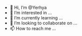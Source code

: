 - 👋 Hi, I’m @Yerhya
- 👀 I’m interested in ...
- 🌱 I’m currently learning ...
- 💞️ I’m looking to collaborate on ...
- 📫 How to reach me ...

<!---
Yerhya/Yerhya is a ✨ special ✨ repository because its `README.md` (this file) appears on your GitHub profile.
You can click the Preview link to take a look at your changes.
--->
